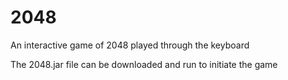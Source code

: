 # 2048
An interactive game of 2048 played through the keyboard

The 2048.jar file can be downloaded and run to initiate the game
